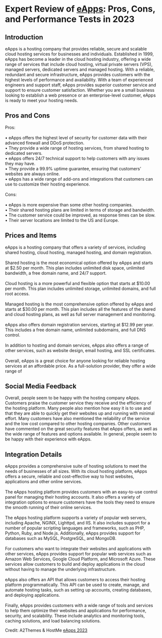 <h1>Expert Review of <a href="https://a2themes.com/eapps-reviews">eApps</a>: Pros, Cons, and Performance Tests in 2023</h1>
<h2>Introduction</h2>
eApps is a hosting company that provides reliable, secure and scalable cloud hosting services for businesses and individuals. Established in 1999, eApps has become a leader in the cloud hosting industry, offering a wide range of services that include cloud hosting, virtual private servers (VPS), managed servers, dedicated servers and managed hosting. With a reliable, redundant and secure infrastructure, eApps provides customers with the highest levels of performance and availability. With a team of experienced engineers and support staff, eApps provides superior customer service and support to ensure customer satisfaction. Whether you are a small business looking to establish a web presence or an enterprise-level customer, eApps is ready to meet your hosting needs.
<h2>Pros and Cons</h2>
Pros:<br><br>• eApps offers the highest level of security for customer data with their advanced firewall and DDoS protection.<br>• They provide a wide range of hosting services, from shared hosting to dedicated servers.<br>• eApps offers 24/7 technical support to help customers with any issues they may have.<br>• They provide a 99.9% uptime guarantee, ensuring that customers’ websites are always online.<br>• eApps has a wide range of add-ons and integrations that customers can use to customize their hosting experience.<br><br>Cons:<br><br>• eApps is more expensive than some other hosting companies.<br>• Their shared hosting plans are limited in terms of storage and bandwidth.<br>• The customer service could be improved, as response times can be slow.<br>• Their server locations are limited to the US and Europe.
<h2>Prices and Items</h2>
eApps is a hosting company that offers a variety of services, including shared hosting, cloud hosting, managed hosting, and domain registration. <br><br>Shared hosting is the most economical option offered by eApps and starts at $2.50 per month. This plan includes unlimited disk space, unlimited bandwidth, a free domain name, and 24/7 support. <br><br>Cloud hosting is a more powerful and flexible option that starts at $10.00 per month. This plan includes unlimited storage, unlimited domains, and full root access. <br><br>Managed hosting is the most comprehensive option offered by eApps and starts at $30.00 per month. This plan includes all the features of the shared and cloud hosting plans, as well as full server management and monitoring. <br><br>eApps also offers domain registration services, starting at $12.99 per year. This includes a free domain name, unlimited subdomains, and full DNS control. <br><br>In addition to hosting and domain services, eApps also offers a range of other services, such as website design, email hosting, and SSL certificates. <br><br>Overall, eApps is a great choice for anyone looking for reliable hosting services at an affordable price. As a full-solution provider, they offer a wide range of
<h2>Social Media Feedback</h2>
Overall, people seem to be happy with the hosting company eApps. Customers praise the customer service they receive and the efficiency of the hosting platform. Many people also mention how easy it is to use and that they are able to quickly get their websites up and running with minimal effort. Many customers have also mentioned the reliability of the service and the low cost compared to other hosting companies. Other customers have commented on the great security features that eApps offers, as well as the wide range of features and options available. In general, people seem to be happy with their experience with eApps.
<h2>Integration Details</h2>
eApps provides a comprehensive suite of hosting solutions to meet the needs of businesses of all sizes. With its cloud hosting platform, eApps offers a secure, reliable and cost-effective way to host websites, applications and other online services.<br><br>The eApps hosting platform provides customers with an easy-to-use control panel for managing their hosting accounts. It also offers a variety of integration options to ensure customers have the tools they need to ensure the smooth running of their online services.<br><br>The eApps hosting platform supports a variety of popular web servers, including Apache, NGINX, Lighttpd, and IIS. It also includes support for a number of popular scripting languages and frameworks, such as PHP, Python, Ruby, and Node.js. Additionally, eApps provides support for databases such as MySQL, PostgreSQL, and MongoDB.<br><br>For customers who want to integrate their websites and applications with other services, eApps provides support for popular web services such as Amazon Web Services, Google Cloud Platform, and Microsoft Azure. These services allow customers to build and deploy applications in the cloud without having to manage the underlying infrastructure.<br><br>eApps also offers an API that allows customers to access their hosting platform programmatically. This API can be used to create, manage, and automate hosting tasks, such as setting up accounts, creating databases, and deploying applications.<br><br>Finally, eApps provides customers with a wide range of tools and services to help them optimize their websites and applications for performance, security, and scalability. These include analytics and monitoring tools, caching solutions, and load balancing solutions.
<p>Credit: A2Themes & HostMe <a href="https://a2themes.com/eapps-reviews">eApps 2023</a></p>